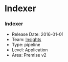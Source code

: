# Indexer
### Indexer
* Release Date: 2016-01-01
* Team: [Insights](./../teams/insights.md)
* Type: pipeline
* Level: Application
* Area: Premise v2
